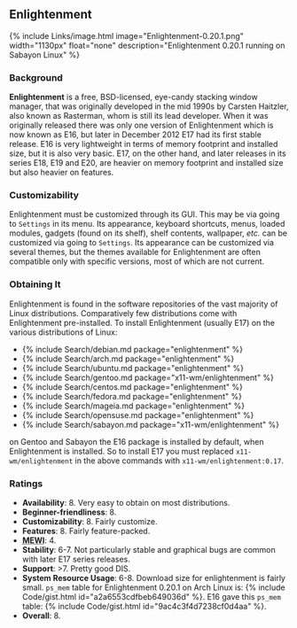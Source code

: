 ## Enlightenment
{% include Links/image.html image="Enlightenment-0.20.1.png" width="1130px" float="none" description="Enlightenment 0.20.1 running on Sabayon Linux" %}

### Background
**Enlightenment** is a free, BSD-licensed, eye-candy stacking window manager, that was originally developed in the mid 1990s by Carsten Haitzler, also known as Rasterman, whom is still its lead developer. When it was originally released there was only one version of Enlightenment which is now known as E16, but later in December 2012 E17 had its first stable release. E16 is very lightweight in terms of memory footprint and installed size, but it is also very basic. E17, on the other hand, and later releases in its series E18, E19 and E20, are heavier on memory footprint and installed size but also heavier on features.

### Customizability
Enlightenment must be customized through its GUI. This may be via going to `Settings` in its menu. Its appearance, keyboard shortcuts, menus, loaded modules, gadgets (found on its shelf), shelf contents, wallpaper, *etc.* can be customized via going to `Settings`. Its appearance can be customized via several themes, but the themes available for Enlightenment are often compatible only with specific versions, most of which are not current.

### Obtaining It
Enlightenment is found in the software repositories of the vast majority of Linux distributions. Comparatively few distributions come with Enlightenment pre-installed. To install Enlightenment (usually E17) on the various distributions of Linux:
* {% include Search/debian.md package="enlightenment" %}
* {% include Search/arch.md package="enlightenment" %}
* {% include Search/ubuntu.md package="enlightenment" %}
* {% include Search/gentoo.md package="x11-wm/enlightenment" %}
* {% include Search/centos.md package="enlightenment" %}
* {% include Search/fedora.md package="enlightenment" %}
* {% include Search/mageia.md package="enlightenment" %}
* {% include Search/opensuse.md package="enlightenment" %}
* {% include Search/sabayon.md package="x11-wm/enlightenment" %}

on Gentoo and Sabayon the E16 package is installed by default, when Enlightenment is installed. So to install E17 you must replaced `x11-wm/enlightenment` in the above commands with `x11-wm/enlightenment:0.17`.

### Ratings
* **Availability**: 8. Very easy to obtain on most distributions.
* **Beginner-friendliness**: 8.
* **Customizability**: 8. Fairly customize.
* **Features**: 8. Fairly feature-packed.
* <abbr title="My Experience With It">**MEWI**</abbr>: 4.
* **Stability**: 6-7. Not particularly stable and graphical bugs are common with later E17 series releases.
* **Support**: &gt;7. Pretty good DIS.
* **System Resource Usage**: 6-8. Download size for enlightenment is fairly small. `ps_mem` table for Enlightenment 0.20.1 on Arch Linux is: {% include Code/gist.html id="a2a6553cdfbeb649036d" %}. E16 gave this `ps_mem` table: {% include Code/gist.html id="9ac4c3f4d7238cf0d4aa" %}.
* **Overall**: 8.

